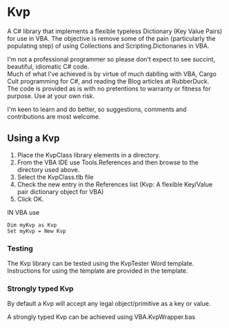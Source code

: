# Kvp

A C# library that implements a flexible typeless Dictionary (Key Value Pairs) for use in VBA.
The objective is remove some of the pain (particularly the populating step) of using Collections and Scripting.Dictionaries in VBA.

I'm not a professional programmer so please don't expect to see succint, beautiful, idiomatic C# code.  
Much of what I've achieved is by virtue of much dablling with VBA, Cargo Cult programming for C#, and reading the Blog articles at RubberDuck.  
The code is provided as is with no pretentions to warranty or fitness for purpose.  Use at your own risk.  

I'm keen to learn and do better, so suggestions, comments and contributions are most welcome.

## Using a Kvp

1. Place the KvpClass library elements in a directory.  
2. From the VBA IDE use Tools.References and then browse to the directory used above.  
3. Select the KvpClass.tlb file
4. Check the new entry in the References list (Kvp: A flexible Key/Value pair dictionary object for VBA)
5. Click OK.  

IN VBA use 
```
Dim myKvp as Kvp
Set myKvp = New Kvp
```

### Testing

The Kvp library can be tested using the KvpTester Word template.  Instructions for using the template are provided in the template.

### Strongly typed Kvp

By default a Kvp will accept any legal object/primitive as a key or value.  

A strongly typed Kvp can be achieved using VBA.KvpWrapper.bas


